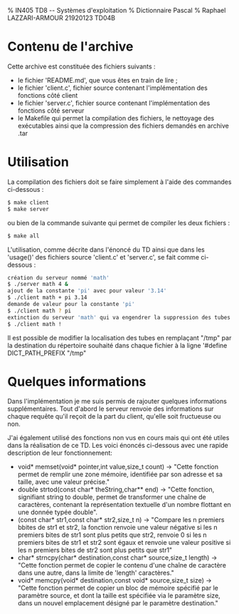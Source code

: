 % IN405 TD8 -- Systèmes d'exploitation
% Dictionnaire Pascal
% Raphael LAZZARI-ARMOUR 21920123 TD04B

# Contenu de l'archive
Cette archive est constituée des fichiers suivants :

- le fichier 'README.md', que vous êtes en train de lire ;
- le fichier 'client.c', fichier source contenant l'implémentation des fonctions côté client 
- le fichier 'server.c', fichier source contenant l'implémentation des fonctions côté serveur 
- le Makefile qui permet la compilation des fichiers, le nettoyage des exécutables ainsi que la compression des fichiers demandés en archive .tar 

# Utilisation
La compilation des fichiers doit se faire simplement à l'aide des commandes
ci-dessous :

```bash
$ make client 
$ make server 
```

ou bien de la commande suivante qui permet de compiler les deux fichiers : 

```bash
$ make all
```

L'utilisation, comme décrite dans l'énoncé du TD ainsi que dans les 'usage()'
des fichiers source 'client.c' et 'server.c', se fait comme ci-dessous :

```bash
création du serveur nommé 'math'
$ ./server math 4 &
ajout de la constante 'pi' avec pour valeur '3.14'
$ ./client math + pi 3.14
demande de valeur pour la constante 'pi'
$ ./client math ? pi
extinction du serveur 'math' qui va engendrer la suppression des tubes utilisés
$ ./client math !
```

Il est possible de modifier la localisation des tubes en remplaçant "/tmp" par la destination du répertoire souhaité dans chaque fichier à la ligne '#define DICT_PATH_PREFIX "/tmp"

# Quelques informations
Dans l'implémentation je me suis permis de rajouter quelques informations supplémentaires. Tout d'abord le serveur renvoie des informations sur chaque requête qu'il reçoit de la part du client, qu'elle soit fructueuse ou non.

J'ai également utilisé des fonctions non vus en cours mais qui ont été utiles dans la réalisation de ce TD. Les voici énoncés ci-dessous avec une rapide description de leur fonctionnement: 

- void* memset(void* pointer,int value,size_t count) -> "Cette fonction permet de remplir une zone mémoire, identifiée par son adresse et sa taille, avec une valeur précise." 
- double strtod(const char* theString,char** end) -> "Cette fonction, signifiant string to double, permet de transformer une chaîne de caractères, contenant la représentation textuelle d'un nombre flottant en une donnée typée double". 
- (const char* str1,const char* str2,size_t n) -> "Compare les n premiers bbites de str1 et str2, la fonction renvoie une valeur négative si les n premiers bites de str1 sont plus petits que str2, renvoie 0 si les n premiers bites de str1 et str2 sont égaux et renvoie une valeur positive si les n premiers bites de str2 sont plus petits que str1"
- char* strncpy(char* destination,const char* source,size_t length) -> "Cette fonction permet de copier le contenu d'une chaîne de caractère dans une autre, dans la limite de 'length' caractères."
- void* memcpy(void* destination,const void* source,size_t size) -> "Cette fonction permet de copier un bloc de mémoire spécifié par le paramètre source, et dont la taille est spécifiée via le paramètre size, dans un nouvel emplacement désigné par le paramètre destination."
